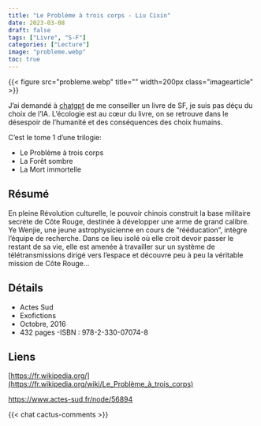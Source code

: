 ```yaml
---
title: "Le Problème à trois corps - Liu Cixin"
date: 2023-03-08
draft: false
tags: ["Livre", "S-F"]
categories: ["Lecture"]
image: "probleme.webp"
toc: true
---
```

{{< figure src="probleme.webp" title="" width=200px class="imagearticle" >}}

J’ai demandé à [chatgpt](https://fr.wikipedia.org/wiki/ChatGPT) de me conseiller un livre de SF, je suis pas déçu du choix de l’IA.
L’écologie est au cœur du livre, on se retrouve dans le désespoir de l’humanité et des conséquences des choix humains.

C’est le tome 1 d’une trilogie:
- Le Problème à trois corps
- La Forêt sombre
- La Mort immortelle

## Résumé 

En pleine Révolution culturelle, le pouvoir chinois construit la base militaire secrète de Côte Rouge, destinée à développer une arme de grand calibre. Ye Wenjie, une jeune astrophysicienne en cours de “rééducation”, intègre l’équipe de recherche. Dans ce lieu isolé où elle croit devoir passer le restant de sa vie, elle est amenée à travailler sur un système de télétransmissions dirigé vers l’espace et découvre peu à peu la véritable mission de Côte Rouge…

## Détails 

- Actes Sud
- Exofictions
- Octobre, 2016
- 432 pages
 -ISBN : 978-2-330-07074-8

## Liens
[https://fr.wikipedia.org/](https://fr.wikipedia.org/wiki/Le_Problème_à_trois_corps)

https://www.actes-sud.fr/node/56894

{{< chat cactus-comments >}}

